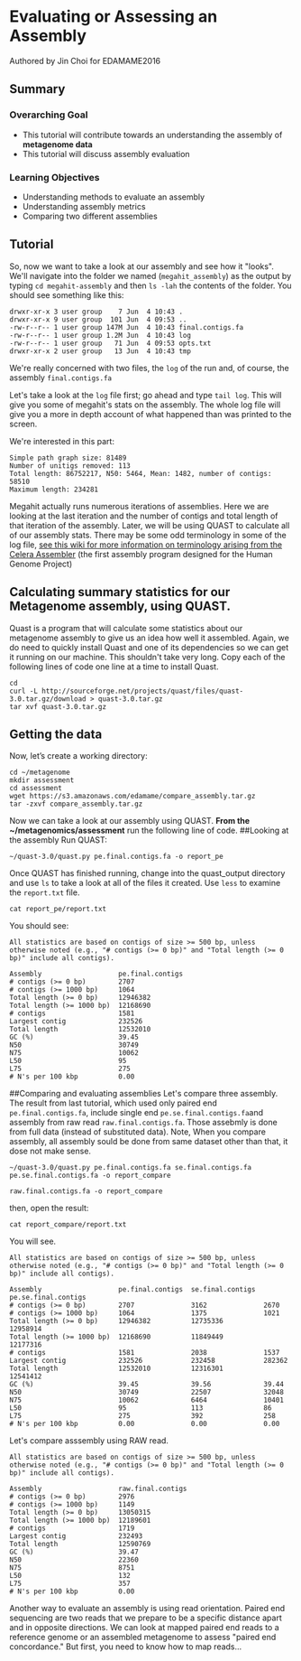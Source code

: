 # Evaluating or Assessing an Assembly 

Authored by Jin Choi for EDAMAME2016 

## Summary

### Overarching Goal
* This tutorial will contribute towards an understanding the assembly of **metagenome data**
* This tutorial will discuss assembly evaluation

### Learning Objectives
* Understanding methods to evaluate an assembly
* Understanding assembly metrics
* Comparing two different assemblies 

## Tutorial
So, now we want to take a look at our assembly and see how it "looks".  We'll navigate into the folder we named (`megahit_assembly`) as the output by typing `cd megahit-assembly` and then `ls -lah` the contents of the folder.  You should see something like this:

```
drwxr-xr-x 3 user group    7 Jun  4 10:43 .
drwxr-xr-x 9 user group  101 Jun  4 09:53 ..
-rw-r--r-- 1 user group 147M Jun  4 10:43 final.contigs.fa
-rw-r--r-- 1 user group 1.2M Jun  4 10:43 log
-rw-r--r-- 1 user group   71 Jun  4 09:53 opts.txt
drwxr-xr-x 2 user group   13 Jun  4 10:43 tmp
```

We're really concerned with two files, the `log` of the run and, of course, the assembly `final.contigs.fa`

Let's take a look at the `log` file first; go ahead and type `tail log`.  This will give you some of megahit's stats on the assembly.  The whole log file will give you a more in depth account of what happened than was printed to the screen.

We're interested in this part:

```
Simple path graph size: 81489
Number of unitigs removed: 113
Total length: 86752217, N50: 5464, Mean: 1482, number of contigs: 58510
Maximum length: 234281
```

Megahit actually runs numerous iterations of assemblies. Here we are looking at the last iteration and the number of contigs and total length of that iteration of the assembly. Later, we will be using QUAST to calculate all of our assembly stats.  There may be some odd terminology in some of the log file, [see this wiki for more information on terminology arising from the Celera Assembler](http://wgs-assembler.sourceforge.net/wiki/index.php/Celera_Assembler_Terminology) (the first assembly program designed for the Human Genome Project)


## Calculating summary statistics for our Metagenome assembly, using QUAST. 

Quast is a program that will calculate some statistics about our metagenome assembly to give us an idea how well it assembled. Again, we do need to quickly install Quast and one of its dependencies so we can get it running on our machine. This shouldn't take very long. Copy each of the following lines of code one line at a time to install Quast.
```
cd
curl -L http://sourceforge.net/projects/quast/files/quast-3.0.tar.gz/download > quast-3.0.tar.gz
tar xvf quast-3.0.tar.gz
```

## Getting the data
Now, let’s create a working directory:
```
cd ~/metagenome
mkdir assessment
cd assessment
wget https://s3.amazonaws.com/edamame/compare_assembly.tar.gz
tar -zxvf compare_assembly.tar.gz
```

Now we can take a look at our assembly using QUAST. **From the ~/metagenomics/assessment** run the following line of code. 
##Looking at the assembly
Run QUAST:
```
~/quast-3.0/quast.py pe.final.contigs.fa -o report_pe
```
Once QUAST has finished running, change into the quast_output directory and use `ls` to take a look at all of the files it created. Use `less` to examine the `report.txt` file. 
```
cat report_pe/report.txt
```
You should see:
```
All statistics are based on contigs of size >= 500 bp, unless otherwise noted (e.g., "# contigs (>= 0 bp)" and "Total length (>= 0 bp)" include all contigs).

Assembly                   pe.final.contigs
# contigs (>= 0 bp)        2707            
# contigs (>= 1000 bp)     1064            
Total length (>= 0 bp)     12946382        
Total length (>= 1000 bp)  12168690        
# contigs                  1581            
Largest contig             232526          
Total length               12532010        
GC (%)                     39.45           
N50                        30749           
N75                        10062           
L50                        95              
L75                        275             
# N's per 100 kbp          0.00   
```

##Comparing and evaluating assemblies 
Let's compare three assembly. The result from last tutorial, which used only paired end `pe.final.contigs.fa`, include single end `pe.se.final.contigs.fa`and assembly from raw read `raw.final.contigs.fa`. Those assebmly is done from full data (instead of substituted data). Note, When you compare assembly, all assembly sould be done from same dataset other than that, it dose not make sense. 
```
~/quast-3.0/quast.py pe.final.contigs.fa se.final.contigs.fa pe.se.final.contigs.fa -o report_compare

raw.final.contigs.fa -o report_compare
```
then, open the result:
```
cat report_compare/report.txt
```
You will see.
```
All statistics are based on contigs of size >= 500 bp, unless otherwise noted (e.g., "# contigs (>= 0 bp)" and "Total length (>= 0 bp)" include all contigs).

Assembly                   pe.final.contigs  se.final.contigs  pe.se.final.contigs
# contigs (>= 0 bp)        2707              3162              2670               
# contigs (>= 1000 bp)     1064              1375              1021               
Total length (>= 0 bp)     12946382          12735336          12958914           
Total length (>= 1000 bp)  12168690          11849449          12177316           
# contigs                  1581              2038              1537               
Largest contig             232526            232458            282362             
Total length               12532010          12316301          12541412           
GC (%)                     39.45             39.56             39.44              
N50                        30749             22507             32048              
N75                        10062             6464              10401              
L50                        95                113               86                 
L75                        275               392               258                
# N's per 100 kbp          0.00              0.00              0.00 
```
Let's compare asssembly using RAW read.
```
All statistics are based on contigs of size >= 500 bp, unless otherwise noted (e.g., "# contigs (>= 0 bp)" and "Total length (>= 0 bp)" include all contigs).

Assembly                   raw.final.contigs
# contigs (>= 0 bp)        2976             
# contigs (>= 1000 bp)     1149             
Total length (>= 0 bp)     13050315         
Total length (>= 1000 bp)  12189601         
# contigs                  1719             
Largest contig             232493           
Total length               12590769         
GC (%)                     39.47            
N50                        22360            
N75                        8751             
L50                        132              
L75                        357              
# N's per 100 kbp          0.00 
```

Another way to evaluate an assembly is using read orientation.  Paired end sequencing are two reads that we prepare to be a specific distance apart and in opposite directions.  We can look at mapped paired end reads to a reference genome or an assembled metagenome to assess "paired end concordance."  But first, you need to know how to map reads...
